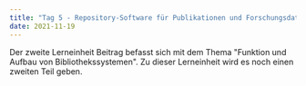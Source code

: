 ```yaml
---
title: "Tag 5 - Repository-Software für Publikationen und Forschungsdaten"
date: 2021-11-19
---
```


Der zweite Lerneinheit Beitrag befasst sich mit dem Thema "Funktion und Aufbau von Bibliothekssystemen". Zu dieser Lerneinheit wird es noch einen zweiten Teil geben. 
